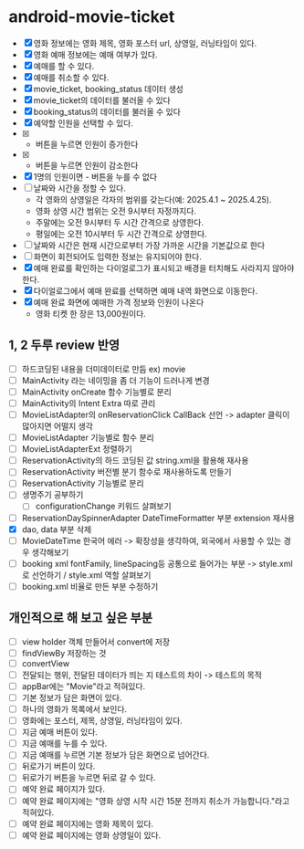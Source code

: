 # android-movie-ticket

- [X] 영화 정보에는 영화 제목, 영화 포스터 url, 상영일, 러닝타임이 있다.
- [X] 영화 예매 정보에는 예매 여부가 있다.
- [X] 예매를 할 수 있다.
- [x] 예매를 취소할 수 있다.
- [x] movie_ticket, booking_status 데이터 생성
- [x] movie_ticket의 데이터를 불러올 수 있다
- [x] booking_status의 데이터를 불러올 수 있다
- [x] 예약할 인원을 선택할 수 있다.
- [x] + 버튼을 누르면 인원이 증가한다
- [x] - 버튼을 누르면 인원이 감소한다
- [X] 1명의 인원이면 - 버튼을 누를 수 없다
- [ ] 날짜와 시간을 정할 수 있다.
  - 각 영화의 상영일은 각자의 범위를 갖는다(예: 2025.4.1 ~ 2025.4.25).
  - 영화 상영 시간 범위는 오전 9시부터 자정까지다.
  - 주말에는 오전 9시부터 두 시간 간격으로 상영한다.
  - 평일에는 오전 10시부터 두 시간 간격으로 상영한다.
- [ ] 날짜와 시간은 현재 시간으로부터 가장 가까운 시간을 기본값으로 한다
- [ ] 화면이 회전되어도 입력한 정보는 유지되어야 한다.
- [X] 예매 완료를 확인하는 다이얼로그가 표시되고 배경을 터치해도 사라지지 않아야 한다.
- [X] 다이얼로그에서 예매 완료를 선택하면 예매 내역 화면으로 이동한다.
- [x] 예매 완료 화면에 예매한 가격 정보와 인원이 나온다
  - 영화 티켓 한 장은 13,000원이다.

## 1, 2 두루 review 반영
- [ ] 하드코딩된 내용을 더미데이터로 만듬 ex) movie
- [ ] MainActivity 라는 네이밍을 좀 더 기능이 드러나게 변경
- [ ] MainActivity onCreate 함수 기능별로 분리
- [ ] MainActivity의 Intent Extra 따로 관리
- [ ] MovieListAdapter의 onReservationClick CallBack 선언 -> adapter 클릭이 많아지면 어떨지 생각
- [ ] MovieListAdapter 기능별로 함수 분리
- [ ] MovieListAdapterExt 정렬하기
- [ ] ReservationActivity의 하드 코딩된 값 string.xml을 활용해 재사용
- [ ] ReservationActivity 버전별 분기 함수로 재사용하도록 만들기
- [ ] ReservationActivity 기능별로 분리
- [ ] 생명주기 공부하기
  - [ ] configurationChange 키워드 살펴보기
- [ ] ReservationDaySpinnerAdapter DateTimeFormatter 부분 extension 재사용
- [X] dao, data 부분 삭제
- [ ] MovieDateTime 한국어 에러 -> 확장성을 생각하여, 외국에서 사용할 수 있는 경우 생각해보기
- [ ] booking xml fontFamily, lineSpacing등 공통으로 들어가는 부분 -> style.xml로 선언하기 / style.xml 역할 살펴보기
- [ ] booking.xml 비율로 만든 부분 수정하기

## 개인적으로 해 보고 싶은 부분
- [ ] view holder 객체 만들어서 convert에 저장
- [ ] findViewBy 저장하는 것
- [ ] convertView
- [ ] 전달되는 행위, 전달된 데이터가 띄는 지 테스트의 차이 -> 테스트의 목적
- [ ] appBar에는 "Movie"라고 적혀있다.
- [ ] 기본 정보가 담은 화면이 있다.
- [ ] 하나의 영화가 목록에서 보인다.
- [ ] 영화에는 포스터, 제목, 상영일, 러닝타임이 있다.
- [ ] 지금 예매 버튼이 있다.
- [ ] 지금 예매를 누를 수 있다.
- [ ] 지금 예매를 누르면 기본 정보가 담은 화면으로 넘어간다.
- [ ] 뒤로가기 버튼이 있다.
- [ ] 뒤로가기 버튼을 누르면 뒤로 갈 수 있다.
- [ ] 예약 완료 페이지가 있다.
- [ ] 예약 완료 페이지에는 "영화 상영 시작 시간 15분 전까지 취소가 가능합니다."라고 적혀있다.
- [ ] 예약 완료 페이지에는 영화 제목이 있다.
- [ ] 예약 완료 페이지에는 영화 상영일이 있다.
